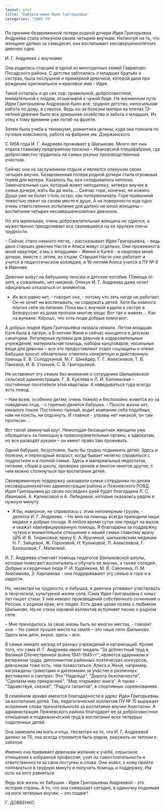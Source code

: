 ```yaml
---
layout: post
title: "Бабушка-мама Идея Григорьевна"
categories: "2009 70"
---
```


По причине безвременной потери родной дочери Идея Григорьевна Андреева стала опекуном своим четырем внучкам. Несмотря на то, что женщине далеко за семьдесят, она воспитывает несовершеннолетних девочек одна.

И. Г. Андреева с внучками

Она родилась старшей в одной из многодетных семей Гаврилово-Посадского района. С детства заботилась о младших братьях и сестрах, была послушной и примерной девочкой, которой дали при рождении оригинальное и красивое имя - Идея.

Такой осталась и до сих пор: правильной, добросовестной, внимательной к людям, отзывчивой к чужой беде. На жизненном пути Идеи Григорьевны Андреевой было все: трудное детство, непосильная работа по дому, в совхозе. Ведь из-за болезни матери на плечах 13-летней девочки было все домашнее хозяйство и забота о младших. Их отец к тому времени уже погиб на фронте.

Затем была учеба в техникуме, романтика целины, куда она поехала по путевке комсомола, работа на фабрике им. Дзержинского.

С 1968 года И. Г. Андреева проживает в Шилыкове. Много лет она отдала главному предприятию поселка – Ивановской птицефабрике, где добросовестно трудилась на самых разных производственных участках.

Сейчас она на заслуженном отдыхе и является опекуном своих четырех внучек. Безвременная потеря родной дочери стала огромным горем для матери. Казалось бы, все складывалось неплохо. Замечательный сын, который живет неподалеку, четверо внучек в семье дочери, жить бы да жить…. Сейчас горе, конечно, не изжито. Душа уже не болит столь остро, как попервоначалу. Горе привычной тяжестью лежит на своем месте в душе. А на поверхности еще одно очень ответственное испытание для далеко не юной женщины – воспитание четырех несовершеннолетних девчонок.

Но эта маленькая, очень доброжелательная женщина не сдается, а мужественно преодолевает все свалившиеся на ее хрупкие плечи трудности.

– Сейчас стало немного легче, - рассказывает Идея Григорьевна, - ведь двое старших девочек Настя и Алиса живут отдельно. Они проживают в моей квартире, а мы с младшими - Женей и Катей - в квартире моей дочери, вместе с зятем, их отцом. Старшая Настя уже работает и учится в педагогическом колледже, а 16-летняя Алиса учится в ПУ № 8 в Иванове.

Девочки живут на бабушкину пенсию и детские пособия. Помощи от зятя, к сожалению, нет никакой. Опекун И. Г. Андреева даже хочет официально отказаться от алиментов.

- Их все равно нет, - говорит она, - потому что зять нигде не работает. Он не хочет ни воспитывать, ни содержать детей. Хотя бы немного платил себе на питание. Пока мы с внучкой ездили к сестре в Белоруссию из дома пропали многие вещи. Вот так и живем…. Как на вулкане. Хорошо, что хоть люди добрые помогают.

А добрых людей Идея Григорьевна назвала немало. Летом младшая Катя была в лагере, а 8-летняя Женя и сейчас находится в детском санатории. Регулярные путевки для девочек в оздоровительные учреждения, материальная помощь, наборы канцтоваров, носильные вещи для девочек – все это предоставляют отдел соцзащиты и опеки. Бабушка просит обязательно отметить конкретную и действенную помощь Е. В. Солодухиной, М. Г. Шнейдер, Г. Г. Алексеевой, Т. В. Пановой, И. В. Уткиной, С. В. Григорьевой.

Не оставляют эту семью без внимания и сотрудники Шилыковской сельской администрации. Г. В. Куклева и Л. И. Капнинская – постоянные посетители этой квартиры. А наведываться туда всегда есть повод.

– Нам всем, особенно детям, очень тяжело и беспокойно живется из-за поведения отца, - с горечью делится бабушка. – Просто жизни нет, никакого покоя. Постоянно пьяный, водит компании себе подобных, нам ни поесть, ни отдохнуть. И главное - управы нет никакой, он там прописан….

Вот такой замкнутый круг. Немолодая беззащитная женщина уже обращалась за помощью в правоохранительные органы, к адвокатам, но все разводят руками – он имеет право там проживать.

Одной бабушке, безусловно, было бы трудно поднимать детей. Здесь и болезни, и переходный возраст, когда бывает нелегко справиться с подростком и в полной семье. Здесь и материальный недостаток, питание, сборы в школу, проверка уроков и многое-многое другое, с чем можно столкнуться при воспитании детей.

Своевременную поддержку оказывали семье сотрудники по делам несовершеннолетних администрации района и Лежневского РОВД. Идея Григорьевна до своих последних дней будет благодарна Л. С. Ивановой, А. Калкасовой и А. Лебедевой, которые оказались рядом в нужную минуту.

- Я бы, наверное, не справилась с этим непомерным грузом, - делится И. Г. Андреева. – Но мне на помощь всегда приходили наши медики и добрые соседи. В любое время суток они придут на вызов и окажут квалифицированную помощь. Я благодарна за поддержку, чуткое и внимательное отношение к нашей семье главному врачу ЦРБ И. В. Тюриковой, врачу Е. А. Яруниной, шилыковским медикам Н. Г. Зайцевой, Ж. Гороховой, Н. Куликовой, Л. Алексеевой, Г. Балашовой, Г. Малковой.

И. Г. Андреева отмечает помощь педагогов Шилыковской школы, которые помогают воспитывать и обучать ее внучек, а также соседей. Добрые и сердечные люди Р. И. Кудейкина, М. В. Савонина, Л. М. Анисимова, З. Харламова - они поддерживают эту семью в горе и в радости.

Но, несмотря на трудности, и бабушка, и девочки успевают участвовать в творческой, культурной жизни села. Сама Идея Григорьевна с юных лет пишет стихи. У нее немало произведений собственного сочинения о России, о родном крае, его людях. Есть даже целая поэма о любимом Шилыкове. На ее стихи хоровой коллектив исполняет песню о родном селе.

– Мне приходилось за свою жизнь быть во многих местах, - говорит она. – Но самое лучшее место на земле – это наше село Шилыково. Здесь мои дети, внуки, здесь – все.

В семье немало наград от разных учреждений и организаций. Кроме того, что сама И. Г. Андреева имеет медаль "За доблестный труд в Великой Отечественной войне 1941-1945 гг", является ударником и ветераном труда, дипломантом районных поэтических конкурсов, девчонкам тоже есть, чем похвастаться. Алиса и Женя, например,  награждены грамотами и дипломами за участие в различных фестивалях и смотрах. Это "Надежда", "Дорога безопасности", "Сделаем мир прекрасней", "Мир открывает книга". А также - "Здравствуй, сказка!", "Радуга талантов", в спортивных соревнованиях.

В семейном архиве имеются благодарности в адрес Идеи Григорьевны за воспитание детей. Так, педагогический коллектив ПУ № 15 выражает искренние слова признательности за воспитание внучки Анастасии. А администрация Лежневского района благодарит ее за добросовестное отношение и подвижнический труд в воспитании всех четверых подопечных детей.

Она заменила им мать и отца. Несмотря на то, что И. Г. Андреевой далеко за 70, она всегда стремится быть рядом, окружить их теплом и заботой.

Именно она прививает девочкам желание к учебе, серьезное отношение к избранной профессии, учит их самостоятельности и ответственности за свои поступки и слова. Они знают, к кому прийти поплакаться в трудную минуту и получить помощь и поддержку. Им есть на кого равняться.

Ведь вся жизнь их бабушки - Идеи Григорьевны Андреевой - это история страны. А то, что она совершает сегодня, в одиночку поднимая на ноги четверых внучек, – это подвиг!

Г. ДОВБЕНКО


